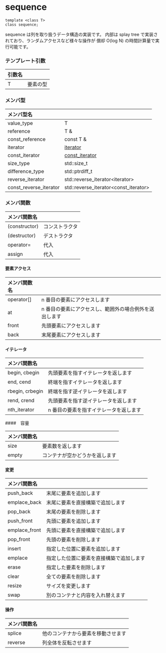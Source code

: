 # sequence

```
template <class T>
class sequence;
```

sequence は列を取り扱うデータ構造の実装です。
内部は splay tree で実装されており、ランダムアクセスなど様々な操作が
償却 O(log N) の時間計算量で実行可能です。


### テンプレート引数

|引数名||
|:---|:---|
|T|要素の型|


### メンバ型

|メンバ型名||
|:---|:---|
|value_type|T|
|reference|T &|
|const_reference|const T &|
|iterator|[iterator](sequence/iterator.md)|
|const_iterator|[const_iterator](sequence/const_iterator.md)|
|size_type|std::size_t|
|difference_type|std::ptrdiff_t|
|reverse_iterator|std::reverse_iterator\<iterator\>|
|const_reverse_iterator|std::reverse_iterator\<const_iterator\>|


### メンバ関数

|メンバ関数名||
|:---|:---|
|(constructor)|コンストラクタ|
|(destructor)|デストラクタ|
|operator=|代入|
|assign|代入|

#### 要素アクセス

|メンバ関数名||
|:---|:---|
|operator[]|n 番目の要素にアクセスします|
|at|n 番目の要素にアクセスし、範囲外の場合例外を送出します|
|front|先頭要素にアクセスします|
|back|末尾要素にアクセスします|

#### イテレータ

|メンバ関数名||
|:---|:---|
|begin, cbegin|先頭要素を指すイテレータを返します|
|end, cend|終端を指すイテレータを返します|
|rbegin, crbegin|終端を指す逆イテレータを返します|
|rend, crend|先頭要素を指す逆イテレータを返します|
|nth_iterator|n 番目の要素を指すイテレータを返します|

####　容量

|メンバ関数名||
|:---|:---|
|size|要素数を返します|
|empty|コンテナが空かどうかを返します|

#### 変更

|メンバ関数名||
|:---|:---|
|push_back|末尾に要素を追加します|
|emplace_back|末尾に要素を直接構築で追加します|
|pop_back|末尾の要素を削除します|
|push_front|先頭に要素を追加します|
|emplace_front|先頭に要素を直接構築で追加します|
|pop_front|先頭の要素を削除します|
|insert|指定した位置に要素を追加します|
|emplace|指定した位置に要素を直接構築で追加します|
|erase|指定した要素を削除します|
|clear|全ての要素を削除します|
|resize|サイズを変更します|
|swap|別のコンテナと内容を入れ替えます|

#### 操作

|メンバ関数名||
|:---|:---|
|splice|他のコンテナから要素を移動させます|
|reverse|列全体を反転させます|
